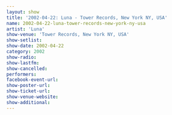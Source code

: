 ```yaml
---
layout: show
title: '2002-04-22: Luna - Tower Records, New York NY, USA'
name: 2002-04-22-luna-tower-records-new-york-ny-usa
artist: 'Luna'
show-venue: 'Tower Records, New York NY, USA'
show-setlist: 
show-date: 2002-04-22
category: 2002
show-radio: 
show-lastfm: 
show-cancelled: 
performers: 
facebook-event-url: 
show-poster-url: 
show-ticket-url: 
show-venue-website: 
show-additional: 
---
```


